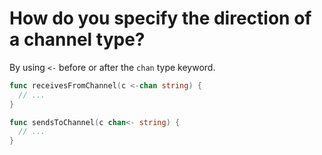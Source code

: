 # How do you specify the direction of a channel type?

By using `<-` before or after the `chan` type keyword.

```go
func receivesFromChannel(c <-chan string) {
  // ...
}

func sendsToChannel(c chan<- string) {
  // ...
}
```
